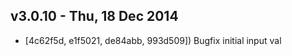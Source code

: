 v3.0.10 - Thu, 18 Dec 2014
---------------------------------------

- [4c62f5d, e1f5021, de84abb, 993d509]) Bugfix initial input val